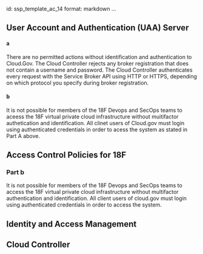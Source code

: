id: ssp_template_ac_14
format: markdown
...
## User Account and Authentication (UAA) Server

#### a  
There are no permitted actions without identification and authentication to Cloud.Gov. The Cloud Controller rejects any broker registration that does not contain a username and password. The Cloud Controller authenticates every request with the Service Broker API using HTTP or HTTPS, depending on which protocol you specify during broker registration.
  
#### b  
It is not possible for members of the 18F Devops and SecOps teams to aceess the 18F virtual private cloud infrastructure without muitifactor authetication and identification. All clinet users of Cloud.gov must login using authenticated credentials in order to acess the system as stated in Part A above.
## Access Control Policies for 18F

### Part b

It is not possible for members of the 18F Devops and SecOps teams to access the 18F virtual
private cloud infrastructure without multifactor authentication and identification. All client
users of cloud.gov must login using authenticated credentials in order to access the system.
## Identity and Access Management
## Cloud Controller

